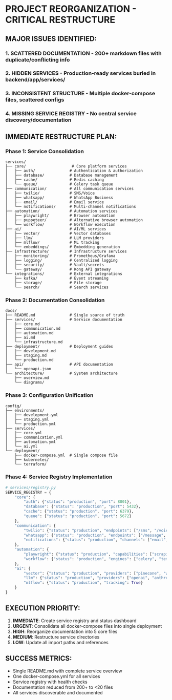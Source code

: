 # PROJECT REORGANIZATION - CRITICAL RESTRUCTURE

## MAJOR ISSUES IDENTIFIED:

### 1. **SCATTERED DOCUMENTATION** - 200+ markdown files with duplicate/conflicting info
### 2. **HIDDEN SERVICES** - Production-ready services buried in backend/app/services/
### 3. **INCONSISTENT STRUCTURE** - Multiple docker-compose files, scattered configs
### 4. **MISSING SERVICE REGISTRY** - No central service discovery/documentation

## IMMEDIATE RESTRUCTURE PLAN:

### Phase 1: Service Consolidation
```
services/
├── core/                    # Core platform services
│   ├── auth/               # Authentication & authorization
│   ├── database/           # Database management
│   ├── cache/              # Redis caching
│   └── queue/              # Celery task queue
├── communication/          # All communication services
│   ├── twilio/             # SMS/Voice
│   ├── whatsapp/           # WhatsApp Business
│   ├── email/              # Email service
│   └── notifications/      # Multi-channel notifications
├── automation/             # Automation services
│   ├── playwright/         # Browser automation
│   ├── puppeteer/          # Alternative browser automation
│   └── workflow/           # Workflow execution
├── ai/                     # AI/ML services
│   ├── vector/             # Vector databases
│   ├── llm/                # LLM providers
│   ├── mlflow/             # ML tracking
│   └── embeddings/         # Embedding generation
├── infrastructure/         # Infrastructure services
│   ├── monitoring/         # Prometheus/Grafana
│   ├── logging/            # Centralized logging
│   ├── security/           # Vault/secrets
│   └── gateway/            # Kong API gateway
└── integrations/           # External integrations
    ├── kafka/              # Event streaming
    ├── storage/            # File storage
    └── search/             # Search services
```

### Phase 2: Documentation Consolidation
```
docs/
├── README.md               # Single source of truth
├── services/               # Service documentation
│   ├── core.md
│   ├── communication.md
│   ├── automation.md
│   ├── ai.md
│   └── infrastructure.md
├── deployment/             # Deployment guides
│   ├── development.md
│   ├── staging.md
│   └── production.md
├── api/                    # API documentation
│   └── openapi.json
└── architecture/           # System architecture
    ├── overview.md
    └── diagrams/
```

### Phase 3: Configuration Unification
```
config/
├── environments/
│   ├── development.yml
│   ├── staging.yml
│   └── production.yml
├── services/
│   ├── core.yml
│   ├── communication.yml
│   ├── automation.yml
│   └── ai.yml
└── deployment/
    ├── docker-compose.yml  # Single compose file
    ├── kubernetes/
    └── terraform/
```

### Phase 4: Service Registry Implementation
```python
# services/registry.py
SERVICE_REGISTRY = {
    "core": {
        "auth": {"status": "production", "port": 8001},
        "database": {"status": "production", "port": 5432},
        "cache": {"status": "production", "port": 6379},
        "queue": {"status": "production", "port": 5672}
    },
    "communication": {
        "twilio": {"status": "production", "endpoints": ["/sms", "/voice"]},
        "whatsapp": {"status": "production", "endpoints": ["/message", "/webhook"]},
        "notifications": {"status": "production", "channels": ["email", "slack", "sms"]}
    },
    "automation": {
        "playwright": {"status": "production", "capabilities": ["scraping", "testing"]},
        "workflow": {"status": "production", "engines": ["celery", "temporal"]}
    },
    "ai": {
        "vector": {"status": "production", "providers": ["pinecone", "weaviate"]},
        "llm": {"status": "production", "providers": ["openai", "anthropic"]},
        "mlflow": {"status": "production", "tracking": True}
    }
}
```

## EXECUTION PRIORITY:

1. **IMMEDIATE**: Create service registry and status dashboard
2. **URGENT**: Consolidate all docker-compose files into single deployment
3. **HIGH**: Reorganize documentation into 5 core files
4. **MEDIUM**: Restructure service directories
5. **LOW**: Update all import paths and references

## SUCCESS METRICS:
- Single README.md with complete service overview
- One docker-compose.yml for all services
- Service registry with health checks
- Documentation reduced from 200+ to <20 files
- All services discoverable and documented
